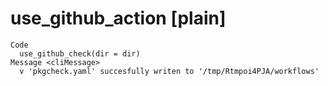 # use_github_action [plain]

    Code
      use_github_check(dir = dir)
    Message <cliMessage>
      v 'pkgcheck.yaml' succesfully writen to '/tmp/Rtmpoi4PJA/workflows'

